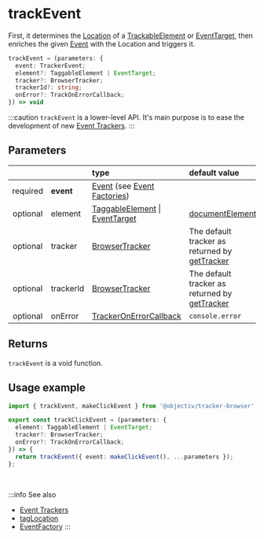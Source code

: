 # trackEvent

First, it determines the [Location](/tracking/core-concepts/locations.md) of a [TrackableElement](/tracking/core-concepts/tagging.md#taggable-elements) or [EventTarget](https://developer.mozilla.org/en-US/docs/Web/API/EventTarget), then enriches the given [Event](/taxonomy/events/AbstractEvent.md) with the Location and triggers it.

```typescript
trackEvent = (parameters: {
  event: TrackerEvent;
  element?: TaggableElement | EventTarget;
  tracker?: BrowserTracker;
  trackerId?: string;
  onError?: TrackOnErrorCallback;
}) => void
```

:::caution
`trackEvent` is a lower-level API. It's main purpose is to ease the development of new [Event Trackers](/tracking/api-reference/event-trackers/overview.md).
:::

## Parameters
|          |           | type                                                                                                                                                      | default value
| :-:      | :--       | :--                                                                                                                                                       | :--           
| required | **event** | [Event](/taxonomy/events/overview.md) (see [Event Factories](/tracking/api-reference/low-level/core-factories.md#event-factories)) | 
| optional | element   | [TaggableElement](/tracking/core-concepts/tagging.md#taggable-elements) \| [EventTarget](https://developer.mozilla.org/en-US/docs/Web/API/EventTarget)    | [documentElement](https://developer.mozilla.org/en-US/docs/Web/API/Document/documentElement)
| optional | tracker   | [BrowserTracker](/tracking/api-reference/globals/BrowserTracker.md)                                                                                       | The default tracker as returned by [getTracker](/TODO)
| optional | trackerId | [BrowserTracker](/tracking/api-reference/globals/BrowserTracker.md)                                                                                       | The default tracker as returned by [getTracker](/TODO)
| optional | onError   | [TrackerOnErrorCallback](/tracking/api-reference/globals/TrackerOnErrorCallback.md)                                                                       | `console.error`

## Returns
`trackEvent` is a void function.

## Usage example

```typescript jsx
import { trackEvent, makeClickEvent } from '@objectiv/tracker-browser';
```

```typescript jsx
export const trackClickEvent = (parameters: {
  element: TaggableElement | EventTarget;
  tracker?: BrowserTracker;
  onError?: TrackOnErrorCallback;
}) => {
  return trackEvent({ event: makeClickEvent(), ...parameters });
};
```

<br />

:::info See also
- [Event Trackers](/tracking/api-reference/event-trackers/overview.md)
- [tagLocation](/tracking/api-reference/low-level/tagLocation.md)
- [EventFactory](/tracking/api-reference/low-level/core-factories.md#event-factory-list)
:::
